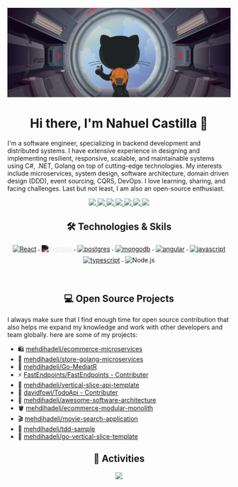 ![](assets/header.png)

<h1 align="center">Hi there, I'm Nahuel Castilla 👋</h1>

I'm a software engineer, specializing in backend development and distributed systems. I have extensive experience in designing and implementing resilient, responsive, scalable, and maintainable systems using C#, .NET, Golang on top of cutting-edge technologies. My interests include microservices, system design, software architecture, domain driven design (DDD), event sourcing, CQRS, DevOps. I love learning, sharing, and facing challenges. Last but not least, I am also an open-source enthusiast.

<p align="center"> 
 <a href="https://twitter.com/mehdi_hadeli" alt="mehdi hadeli's twitter">
   <img src="https://img.shields.io/badge/%20-Twitter-%231DA1F2?logo=twitter&logoColor=white&style=for-the-badge" />
 </a>
 <a href="https://mehdihadeli.com" alt="mehdi hadeli's blog">
   <img src="https://img.shields.io/static/v1?style=for-the-badge&message=Blog&color=%23F58025&logo=rss&logoColor=FFFFFF&label=" />
 </a>
  <a href="https://www.youtube.com/mehdihadeli" alt="mehdi hadeli's youtube">
   <img src="https://img.shields.io/badge/%20-YouTube-%23FF0000?logo=youtube&logoColor=white&style=for-the-badge" />
 </a>
 <a href="https://github.com/mehdihadeli" alt="mehdi hadeli's github">
   <img src="https://img.shields.io/badge/%20-GitHub-black?logo=GitHub&logoColor=white&style=for-the-badge" />
 </a>
 <a href="https://www.linkedin.com/in/mehdihadeli" alt="mehdi hadeli's linkedin">
   <img src="https://img.shields.io/badge/%20-LinkedIn-%230A66C2?logo=linkedin&logoColor=white&style=for-the-badge&link=https://www.linkedin.com/in/mehdihadeli" />
 </a>
 <a href="https://mehdihadeli.netlify.app" alt="mehdi hadeli's blog">
   <img src="tps://img.shields.io/badge/%20-Blog-%23FF5722?logo=blogger&logoColor=white&style=for-the-badge" />
 </a>
 <a>
   <img src="https://komarev.com/ghpvc/?username=mehdihadeli&color=ff69b4&style=for-the-badge" />
 </a>
</p>

<h2 align="center">🛠 Technologies & Skils</h2>

<p align="center">
    <a href="https://es.react.dev/">
        <img src="https://cdn.jsdelivr.net/gh/devicons/devicon/icons/react/react-original.svg" alt="React" width="54" height="54" style="vertical-align:top; margin:4px;">
    </a>
    <a href="https://expressjs.com/es/">
    <img src="https://cdn.jsdelivr.net/gh/devicons/devicon/icons/express/express-original-wordmark.svg" alt="Express" width="54" height="54" style="vertical-align:top; margin:4px; filter: invert(1);">
    </a>
    <a href="">
        <img src="https://cdn.jsdelivr.net/gh/devicons/devicon/icons/postgresql/postgresql-original-wordmark.svg"
            width="54" height="54" alt="postgres" style="vertical-align:top; margin:4px">
    </a>
    <a href="https://www.mongodb.com/">
        <img src="https://cdn.jsdelivr.net/gh/devicons/devicon/icons/mongodb/mongodb-original-wordmark.svg" width="54"
            height="54" alt="mongodb" style="vertical-align:top; margin:4px;">
    </a>
    <a href="">
        <img src="https://cdn.jsdelivr.net/gh/devicons/devicon/icons/angularjs/angularjs-original.svg" width="54"
            height="54" alt="angular" style="vertical-align:top; margin:4px">
    </a>
    <a href="">
        <img src="https://cdn.jsdelivr.net/gh/devicons/devicon/icons/javascript/javascript-original.svg" width="54"
            height="54" alt="javascript" style="vertical-align:top; margin:4px">
    </a>
    <a href="">
        <img src="https://cdn.jsdelivr.net/gh/devicons/devicon/icons/typescript/typescript-original.svg"
            alt="typescript" width="54" height="54" style="vertical-align:top; margin:4px;">
    </a>
    <a>
    <img src="https://cdn.jsdelivr.net/gh/devicons/devicon/icons/nodejs/nodejs-original-wordmark.svg" alt="Node.js" width="54" height="54" style="vertical-align:top; margin:4px;">
    </a>
</p>

<br/>

<h2 align="center">💻 Open Source Projects</h2>

<p align="left">
  I always make sure that I find enough time for open source contribution that also helps me expand my knowledge and work with other developers and team globally. here are some of my projects:
</p>

- 🛍️ [mehdihadeli/ecommerce-microservices](https://github.com/mehdihadeli/ecommerce-microservices)
- 🧺 [mehdihadeli/store-golang-microservices](https://github.com/mehdihadeli/store-golang-microservices)
- 🚃 [mehdihadeli/Go-MediatR](https://github.com/mehdihadeli/Go-MediatR)
- ⚡ [FastEndpoints/FastEndpoints - Contributer](https://github.com/FastEndpoints/FastEndpoints)
- 🐉 [mehdihadeli/vertical-slice-api-template](https://github.com/mehdihadeli/vertical-slice-api-template)
- 📙 [davidfowl/TodoApi - Contributer](https://github.com/davidfowl/TodoApi)
- 🚀 [mehdihadeli/awesome-software-architecture](https://github.com/mehdihadeli/awesome-software-architecture)
- 🪣 [mehdihadeli/ecommerce-modular-monolith](https://github.com/mehdihadeli/ecommerce-modular-monolith)
- 🎬 [mehdihadeli/movie-search-application](https://github.com/mehdihadeli/movie-search-application)
- 🧪 [mehdihadeli/tdd-sample](https://github.com/mehdihadeli/tdd-sample)
- 🥷 [mehdihadeli/go-vertical-slice-template](https://github.com/mehdihadeli/go-vertical-slice-template)

<h2 align="center">🚀 Activities</h2>
<p align="center">
  <a href="#" alt="nahuel castilla's github stats"><img src="https://github-readme-stats.vercel.app/api?username=nahuc22" /></a>
</p>
